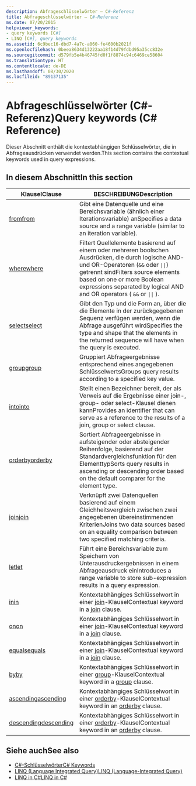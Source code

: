 ```yaml
---
description: Abfrageschlüsselwörter – C#-Referenz
title: Abfrageschlüsselwörter – C#-Referenz
ms.date: 07/20/2015
helpviewer_keywords:
- query keywords [C#]
- LINQ [C#], query keywords
ms.assetid: 6c9bec16-dbd7-4a7c-a060-fe4600b2021f
ms.openlocfilehash: 0beea8634d13222aa18f14d79fdbd95a35cc832e
ms.sourcegitcommit: d579fb5e4b46745fd0f1f8874c94c6469ce58604
ms.translationtype: HT
ms.contentlocale: de-DE
ms.lasthandoff: 08/30/2020
ms.locfileid: "89137135"
---
```

# <a name="query-keywords-c-reference"></a><span data-ttu-id="47b12-103">Abfrageschlüsselwörter (C#-Referenz)</span><span class="sxs-lookup"><span data-stu-id="47b12-103">Query keywords (C# Reference)</span></span>

<span data-ttu-id="47b12-104">Dieser Abschnitt enthält die kontextabhängigen Schlüsselwörter, die in Abfrageausdrücken verwendet werden.</span><span class="sxs-lookup"><span data-stu-id="47b12-104">This section contains the contextual keywords used in query expressions.</span></span>

## <a name="in-this-section"></a><span data-ttu-id="47b12-105">In diesem Abschnitt</span><span class="sxs-lookup"><span data-stu-id="47b12-105">In this section</span></span>

|<span data-ttu-id="47b12-106">Klausel</span><span class="sxs-lookup"><span data-stu-id="47b12-106">Clause</span></span>|<span data-ttu-id="47b12-107">BESCHREIBUNG</span><span class="sxs-lookup"><span data-stu-id="47b12-107">Description</span></span>|
|------------|-----------------|
|[<span data-ttu-id="47b12-108">from</span><span class="sxs-lookup"><span data-stu-id="47b12-108">from</span></span>](from-clause.md)|<span data-ttu-id="47b12-109">Gibt eine Datenquelle und eine Bereichsvariable (ähnlich einer Iterationsvariable) an</span><span class="sxs-lookup"><span data-stu-id="47b12-109">Specifies a data source and a range variable (similar to an iteration variable).</span></span>|
|[<span data-ttu-id="47b12-110">where</span><span class="sxs-lookup"><span data-stu-id="47b12-110">where</span></span>](where-clause.md)|<span data-ttu-id="47b12-111">Filtert Quellelemente basierend auf einem oder mehreren boolschen Ausdrücken, die durch logische AND- und OR-Operatoren (`&&` oder <code>&#124;&#124;</code>) getrennt sind</span><span class="sxs-lookup"><span data-stu-id="47b12-111">Filters source elements based on one or more Boolean expressions separated by logical AND and OR operators ( `&&` or <code>&#124;&#124;</code> ).</span></span>|
|[<span data-ttu-id="47b12-112">select</span><span class="sxs-lookup"><span data-stu-id="47b12-112">select</span></span>](select-clause.md)|<span data-ttu-id="47b12-113">Gibt den Typ und die Form an, über die die Elemente in der zurückgegebenen Sequenz verfügen werden, wenn die Abfrage ausgeführt wird</span><span class="sxs-lookup"><span data-stu-id="47b12-113">Specifies the type and shape that the elements in the returned sequence will have when the query is executed.</span></span>|
|[<span data-ttu-id="47b12-114">group</span><span class="sxs-lookup"><span data-stu-id="47b12-114">group</span></span>](group-clause.md)|<span data-ttu-id="47b12-115">Gruppiert Abfrageergebnisse entsprechend eines angegebenen Schlüsselwerts</span><span class="sxs-lookup"><span data-stu-id="47b12-115">Groups query results according to a specified key value.</span></span>|
|[<span data-ttu-id="47b12-116">into</span><span class="sxs-lookup"><span data-stu-id="47b12-116">into</span></span>](into.md)|<span data-ttu-id="47b12-117">Stellt einen Bezeichner bereit, der als Verweis auf die Ergebnisse einer join-, group- oder select-Klausel dienen kann</span><span class="sxs-lookup"><span data-stu-id="47b12-117">Provides an identifier that can serve as a reference to the results of a join, group or select clause.</span></span>|
|[<span data-ttu-id="47b12-118">orderby</span><span class="sxs-lookup"><span data-stu-id="47b12-118">orderby</span></span>](orderby-clause.md)|<span data-ttu-id="47b12-119">Sortiert Abfrageergebnisse in aufsteigender oder absteigender Reihenfolge, basierend auf der Standardvergleichsfunktion für den Elementtyp</span><span class="sxs-lookup"><span data-stu-id="47b12-119">Sorts query results in ascending or descending order based on the default comparer for the element type.</span></span>|
|[<span data-ttu-id="47b12-120">join</span><span class="sxs-lookup"><span data-stu-id="47b12-120">join</span></span>](join-clause.md)|<span data-ttu-id="47b12-121">Verknüpft zwei Datenquellen basierend auf einem Gleichheitsvergleich zwischen zwei angegebenen übereinstimmenden Kriterien</span><span class="sxs-lookup"><span data-stu-id="47b12-121">Joins two data sources based on an equality comparison between two specified matching criteria.</span></span>|
|[<span data-ttu-id="47b12-122">let</span><span class="sxs-lookup"><span data-stu-id="47b12-122">let</span></span>](let-clause.md)|<span data-ttu-id="47b12-123">Führt eine Bereichsvariable zum Speichern von Unterausdruckergebnissen in einem Abfrageausdruck ein</span><span class="sxs-lookup"><span data-stu-id="47b12-123">Introduces a range variable to store sub-expression results in a query expression.</span></span>|
|[<span data-ttu-id="47b12-124">in</span><span class="sxs-lookup"><span data-stu-id="47b12-124">in</span></span>](in.md)|<span data-ttu-id="47b12-125">Kontextabhängiges Schlüsselwort in einer [join](join-clause.md)-Klausel</span><span class="sxs-lookup"><span data-stu-id="47b12-125">Contextual keyword in a [join](join-clause.md) clause.</span></span>|
|[<span data-ttu-id="47b12-126">on</span><span class="sxs-lookup"><span data-stu-id="47b12-126">on</span></span>](on.md)|<span data-ttu-id="47b12-127">Kontextabhängiges Schlüsselwort in einer [join](join-clause.md)-Klausel</span><span class="sxs-lookup"><span data-stu-id="47b12-127">Contextual keyword in a [join](join-clause.md) clause.</span></span>|
|[<span data-ttu-id="47b12-128">equals</span><span class="sxs-lookup"><span data-stu-id="47b12-128">equals</span></span>](equals.md)|<span data-ttu-id="47b12-129">Kontextabhängiges Schlüsselwort in einer [join](join-clause.md)-Klausel</span><span class="sxs-lookup"><span data-stu-id="47b12-129">Contextual keyword in a [join](join-clause.md) clause.</span></span>|
|[<span data-ttu-id="47b12-130">by</span><span class="sxs-lookup"><span data-stu-id="47b12-130">by</span></span>](by.md)|<span data-ttu-id="47b12-131">Kontextabhängiges Schlüsselwort in einer [group](group-clause.md)-Klausel</span><span class="sxs-lookup"><span data-stu-id="47b12-131">Contextual keyword in a [group](group-clause.md) clause.</span></span>|
|[<span data-ttu-id="47b12-132">ascending</span><span class="sxs-lookup"><span data-stu-id="47b12-132">ascending</span></span>](ascending.md)|<span data-ttu-id="47b12-133">Kontextabhängiges Schlüsselwort in einer [orderby](orderby-clause.md)-Klausel</span><span class="sxs-lookup"><span data-stu-id="47b12-133">Contextual keyword in an [orderby](orderby-clause.md) clause.</span></span>|
|[<span data-ttu-id="47b12-134">descending</span><span class="sxs-lookup"><span data-stu-id="47b12-134">descending</span></span>](descending.md)|<span data-ttu-id="47b12-135">Kontextabhängiges Schlüsselwort in einer [orderby](orderby-clause.md)-Klausel</span><span class="sxs-lookup"><span data-stu-id="47b12-135">Contextual keyword in an [orderby](orderby-clause.md) clause.</span></span>|

## <a name="see-also"></a><span data-ttu-id="47b12-136">Siehe auch</span><span class="sxs-lookup"><span data-stu-id="47b12-136">See also</span></span>

- [<span data-ttu-id="47b12-137">C#-Schlüsselwörter</span><span class="sxs-lookup"><span data-stu-id="47b12-137">C# Keywords</span></span>](index.md)
- [<span data-ttu-id="47b12-138">LINQ (Language Integrated Query)</span><span class="sxs-lookup"><span data-stu-id="47b12-138">LINQ (Language-Integrated Query)</span></span>](../../programming-guide/concepts/linq/index.md)
- [<span data-ttu-id="47b12-139">LINQ in C#</span><span class="sxs-lookup"><span data-stu-id="47b12-139">LINQ in C#</span></span>](../../linq/index.md)

